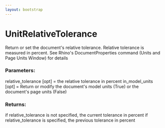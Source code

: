 ```yaml
---
layout: bootstrap
---
```


# UnitRelativeTolerance

Return or set the document's relative tolerance. Relative tolerance
        is measured in percent. See Rhino's DocumentProperties command
        (Units and Page Units Window) for details
        

### Parameters:

relative_tolerance [opt] = the relative tolerance in percent
in_model_units [opt] = Return or modify the document's model units (True)
                       or the document's page units (False)
        

### Returns:


if relative_tolerance is not specified, the current tolerance in percent
if relative_tolerance is specified, the previous tolerance in percent
        
